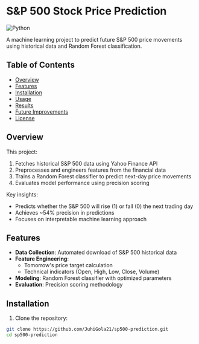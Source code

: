 # S&P 500 Stock Price Prediction

![Python](https://img.shields.io/badge/Python-3.8%2B-blue)


A machine learning project to predict future S&P 500 price movements using historical data and Random Forest classification.

## Table of Contents
- [Overview](#overview)
- [Features](#features)
- [Installation](#installation)
- [Usage](#usage)
- [Results](#results)
- [Future Improvements](#future-improvements)
- [License](#license)

## Overview
This project:
1. Fetches historical S&P 500 data using Yahoo Finance API
2. Preprocesses and engineers features from the financial data
3. Trains a Random Forest classifier to predict next-day price movements
4. Evaluates model performance using precision scoring

Key insights:
- Predicts whether the S&P 500 will rise (1) or fall (0) the next trading day
- Achieves ~54% precision in predictions
- Focuses on interpretable machine learning approach

## Features
- **Data Collection**: Automated download of S&P 500 historical data
- **Feature Engineering**: 
  - Tomorrow's price target calculation
  - Technical indicators (Open, High, Low, Close, Volume)
- **Modeling**: Random Forest classifier with optimized parameters
- **Evaluation**: Precision scoring methodology

## Installation

1. Clone the repository:
```bash
git clone https://github.com/JuhiGola21/sp500-prediction.git
cd sp500-prediction
